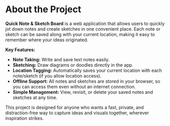 # About the Project

**Quick Note & Sketch Board** is a web application that allows users to quickly jot down notes and create sketches in one convenient place. Each note or sketch can be saved along with your current location, making it easy to remember where your ideas originated.

**Key Features:**
- **Note Taking:** Write and save text notes easily.
- **Sketching:** Draw diagrams or doodles directly in the app.
- **Location Tagging:** Automatically saves your current location with each note/sketch (if you allow location access).
- **Offline Support:** All notes and sketches are stored in your browser, so you can access them even without an internet connection.
- **Simple Management:** View, revisit, or delete your saved notes and sketches at any time.

This project is designed for anyone who wants a fast, private, and distraction-free way to capture ideas and visuals together, wherever inspiration strikes.
